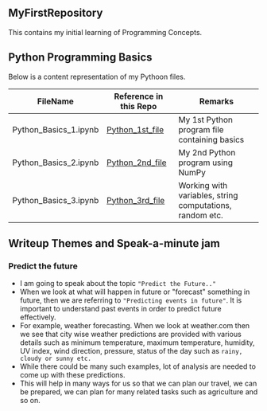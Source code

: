 ## MyFirstRepository

This contains my initial learning of Programming Concepts.

## Python Programming Basics

Below is a content representation of my Pythoon files.

FileName | Reference in this Repo | Remarks
---------|------------------------|---------
Python_Basics_1.ipynb | [Python_1st_file](/Python_Basics_1.ipynb) | My 1st Python program file containing basics
Python_Basics_2.ipynb | [Python_2nd_file](/Python_Basics_2.ipynb) | My 2nd Python program using NumPy
Python_Basics_3.ipynb | [Python_3rd_file](/Python_Basics_3.ipynb) | Working with variables, string computations, random etc.

## Writeup Themes and Speak-a-minute jam

### Predict the future

- I am going to speak about the topic ```"Predict the Future.."``` 
- When we look at what will happen in future or "forecast" something in future, then we are referring to ```"Predicting events in future"```. It is important to understand past events in order to predict future effectively.
- For example, weather forecasting. When we look at weather.com then we see that city wise weather predictions are provided with various details such as minimum temperature, maximum temperature, humidity, UV index, wind direction, pressure, status of the day such as ```rainy, cloudy or sunny etc.``` 
- While there could be many such examples, lot of analysis are needed to come up with these predictions. 
- This will help in many ways for us so that we can plan our travel, we can be prepared, we can plan for many related tasks such as agriculture and so on.

